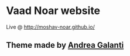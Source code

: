 # Vaad Noar website

Live @ http://moshav-noar.github.io/

## Theme made by [Andrea Galanti](http://www.andreagalanti.it/flatfy.php)
